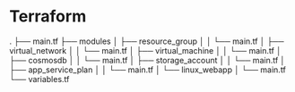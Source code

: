 # Terraform
.
├── main.tf
├── modules
│   ├── resource_group
│   │   └── main.tf
│   ├── virtual_network
│   │   └── main.tf
│   ├── virtual_machine
│   │   └── main.tf
│   ├── cosmosdb
│   │   └── main.tf
│   ├── storage_account
│   │   └── main.tf
│   ├── app_service_plan
│   │   └── main.tf
│   └── linux_webapp
│       └── main.tf
└── variables.tf

